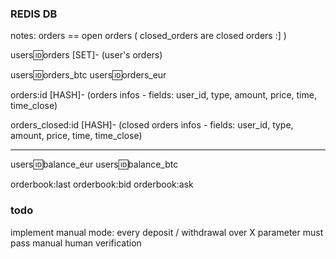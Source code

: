 ### REDIS DB

notes: orders == open orders ( closed_orders are closed orders :] )


users:id:orders  [SET]- (user's orders) 

users:id:orders_btc
users:id:orders_eur

orders:id [HASH]- (orders infos - fields: user_id, type, amount, price, time, time_close)

orders_closed:id [HASH]- (closed orders infos - fields: user_id, type, amount, price, time, time_close)

---

users:id:balance_eur 
users:id:balance_btc

orderbook:last
orderbook:bid
orderbook:ask




### todo 

implement manual mode: every deposit / withdrawal over X parameter must pass manual human verification

